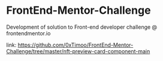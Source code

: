 # FrontEnd-Mentor-Challenge
Development of solution to Front-end developer challenge  @ frontendmentor.io 

link: https://github.com/0xTimoo/FrontEnd-Mentor-Challenge/tree/master/nft-preview-card-component-main
